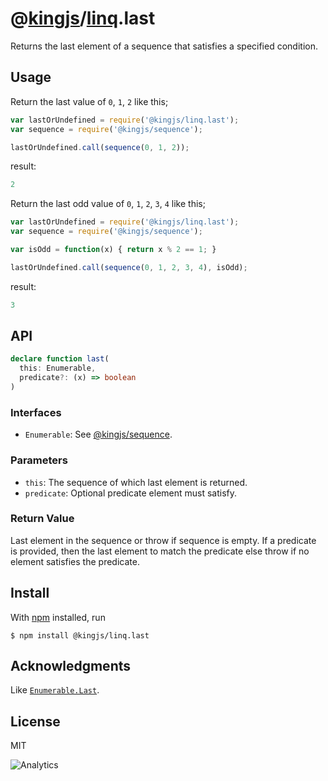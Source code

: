 # @[kingjs](https://www.npmjs.com/package/kingjs)/[linq](https://www.npmjs.com/package/@kingjs/linq).last
Returns the last element of a sequence that satisfies a specified condition.
## Usage
Return the last value of `0`, `1`, `2` like this;
```js
var lastOrUndefined = require('@kingjs/linq.last');
var sequence = require('@kingjs/sequence');

lastOrUndefined.call(sequence(0, 1, 2));
```
result:
```js
2
```
Return the last odd value of `0`, `1`, `2`, `3`, `4` like this;
```js
var lastOrUndefined = require('@kingjs/linq.last');
var sequence = require('@kingjs/sequence');

var isOdd = function(x) { return x % 2 == 1; }

lastOrUndefined.call(sequence(0, 1, 2, 3, 4), isOdd);
```
result:
```js
3
```

## API
```ts
declare function last(
  this: Enumerable,
  predicate?: (x) => boolean
)
```

### Interfaces
- `Enumerable`: See [@kingjs/sequence](https://www.npmjs.com/package/@kingjs/sequence).

### Parameters
- `this`: The sequence of which last element is returned.
- `predicate`: Optional predicate element must satisfy. 

### Return Value
Last element in the sequence or throw if sequence is empty. If a predicate is provided, then the last element to match the predicate else throw if no element satisfies the predicate.

## Install
With [npm](https://npmjs.org/) installed, run

```
$ npm install @kingjs/linq.last
```

## Acknowledgments
Like [`Enumerable.Last`](https://msdn.microsoft.com/en-us/library/bb549138(v=vs.110).aspx).

## License

MIT

![Analytics](https://analytics.kingjs.net/linq/last)